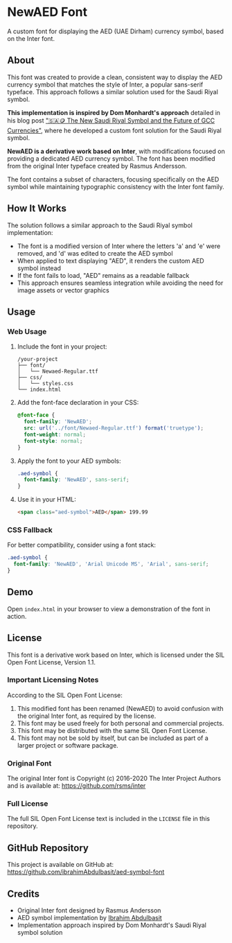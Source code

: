 # NewAED Font

A custom font for displaying the AED (UAE Dirham) currency symbol, based on the Inter font.

## About

This font was created to provide a clean, consistent way to display the AED currency symbol that matches the style of Inter, a popular sans-serif typeface. This approach follows a similar solution used for the Saudi Riyal symbol.

**This implementation is inspired by Dom Monhardt's approach** detailed in his blog post ["🇸🇦🪙 The New Saudi Riyal Symbol and the Future of GCC Currencies"](https://www.one-fs.com/p/the-new-saudi-riyal-symbol-and-the), where he developed a custom font solution for the Saudi Riyal symbol.

**NewAED is a derivative work based on Inter**, with modifications focused on providing a dedicated AED currency symbol. The font has been modified from the original Inter typeface created by Rasmus Andersson.

The font contains a subset of characters, focusing specifically on the AED symbol while maintaining typographic consistency with the Inter font family.

## How It Works

The solution follows a similar approach to the Saudi Riyal symbol implementation:
- The font is a modified version of Inter where the letters 'a' and 'e' were removed, and 'd' was edited to create the AED symbol
- When applied to text displaying "AED", it renders the custom AED symbol instead
- If the font fails to load, "AED" remains as a readable fallback
- This approach ensures seamless integration while avoiding the need for image assets or vector graphics

## Usage

### Web Usage

1. Include the font in your project:
   ```
   /your-project
   ├── font/
   │   └── Newaed-Regular.ttf
   ├── css/
   │   └── styles.css
   └── index.html
   ```

2. Add the font-face declaration in your CSS:
   ```css
   @font-face {
     font-family: 'NewAED';
     src: url('../font/Newaed-Regular.ttf') format('truetype');
     font-weight: normal;
     font-style: normal;
   }
   ```

3. Apply the font to your AED symbols:
   ```css
   .aed-symbol {
     font-family: 'NewAED', sans-serif;
   }
   ```

4. Use it in your HTML:
   ```html
   <span class="aed-symbol">AED</span> 199.99
   ```

### CSS Fallback

For better compatibility, consider using a font stack:

```css
.aed-symbol {
  font-family: 'NewAED', 'Arial Unicode MS', 'Arial', sans-serif;
}
```

## Demo

Open `index.html` in your browser to view a demonstration of the font in action.

## License

This font is a derivative work based on Inter, which is licensed under the SIL Open Font License, Version 1.1.

### Important Licensing Notes

According to the SIL Open Font License:

1. This modified font has been renamed (NewAED) to avoid confusion with the original Inter font, as required by the license.
2. This font may be used freely for both personal and commercial projects.
3. This font may be distributed with the same SIL Open Font License.
4. This font may not be sold by itself, but can be included as part of a larger project or software package.

### Original Font

The original Inter font is Copyright (c) 2016-2020 The Inter Project Authors and is available at:
https://github.com/rsms/inter

### Full License

The full SIL Open Font License text is included in the `LICENSE` file in this repository.

## GitHub Repository

This project is available on GitHub at: https://github.com/ibrahimAbdulbasit/aed-symbol-font

## Credits

- Original Inter font designed by Rasmus Andersson
- AED symbol implementation by [Ibrahim Abdulbasit](https://www.ibrahim-abdulbasit.com)
- Implementation approach inspired by Dom Monhardt's Saudi Riyal symbol solution 